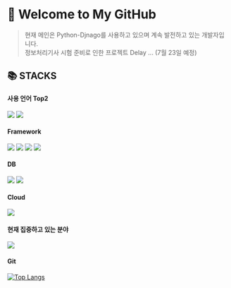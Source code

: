# 🤗 Welcome to My GitHub

> 현재 메인은 Python-Djnago를 사용하고 있으며 계속 발전하고 있는 개발자입니다.   
> 정보처리기사 시험 준비로 인한 프로젝트 Delay ... (7월 23일 예정)

## 📚 STACKS
#### 사용 언어 Top2
<img src="https://img.shields.io/badge/python-3776AB?style=for-the-badge&logo=python&logoColor=white"> <img src="https://img.shields.io/badge/java-007396?style=for-the-badge&logo=java&logoColor=white"> 

#### Framework
<img src="https://img.shields.io/badge/django-092E20?style=for-the-badge&logo=django&logoColor=white"> <img src="https://img.shields.io/badge/spring-6DB33F?style=for-the-badge&logo=spring&logoColor=white"> 
<img src="https://img.shields.io/badge/flask-000000?style=for-the-badge&logo=flask&logoColor=white">
<img src="https://img.shields.io/badge/FastAPI-009688?style=for-the-badge&logo=FastAPI&logoColor=white">

#### DB
<img src="https://img.shields.io/badge/mysql-4479A1?style=for-the-badge&logo=mysql&logoColor=white"> <img src="https://img.shields.io/badge/amazondynamodb-4053D6?style=for-the-badge&logo=amazondynamodb&logoColor=white">

#### Cloud
<img src="https://img.shields.io/badge/Amazon AWS-232F3E?style=for-the-badge&logo=Amazon AWS&logoColor=white">

#### 현재 집중하고 있는 분야
<img src="https://img.shields.io/badge/Docker-2496ED?style=for-the-badge&logo=Docker&logoColor=white">

#### Git

[![Top Langs](https://github-readme-stats.vercel.app/api/top-langs/?username=HoonWook-Lee&layout=compact&custom_title=My&nbsp;Language&nbsp;&bg_color=30,91eae4,86A8E7&title_color=fff&text_color=fff)](https://github.com/anuraghazra/github-readme-stats)
